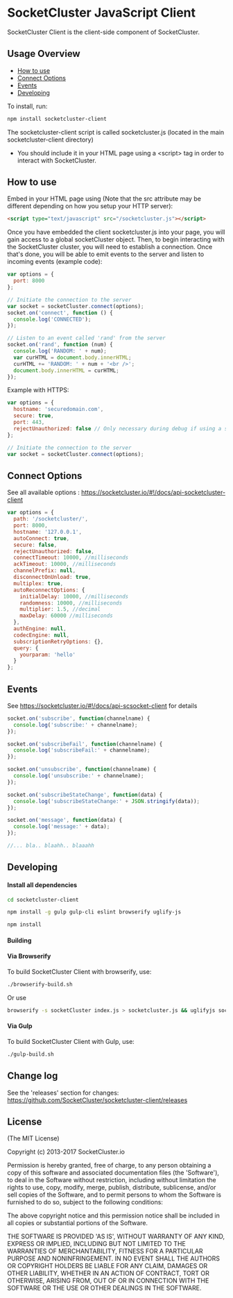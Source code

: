 SocketCluster JavaScript Client
======

SocketCluster Client is the client-side component of SocketCluster.

## Usage Overview

* [How to use](https://github.com/SocketCluster/socketcluster-client#how-to-use)
* [Connect Options](https://github.com/SocketCluster/socketcluster-client#connect-options)
* [Events](https://github.com/SocketCluster/socketcluster-client#events)
* [Developing](https://github.com/SocketCluster/socketcluster-client#developing)

To install, run:

```bash
npm install socketcluster-client
```

The socketcluster-client script is called socketcluster.js (located in the main socketcluster-client directory)
- You should include it in your HTML page using a &lt;script&gt; tag in order to interact with SocketCluster.

## How to use

Embed in your HTML page using (Note that the src attribute may be different depending on how you setup your HTTP server):

```html
<script type="text/javascript" src="/socketcluster.js"></script>
```

Once you have embedded the client socketcluster.js into your page, you will gain access to a global socketCluster object.
Then, to begin interacting with the SocketCluster cluster, you will need to establish a connection.
Once that's done, you will be able to emit events to the server and listen to incoming events (example code):

```js
var options = {
  port: 8000
};
```

```js
// Initiate the connection to the server
var socket = socketCluster.connect(options);
socket.on('connect', function () {
  console.log('CONNECTED');
});

// Listen to an event called 'rand' from the server
socket.on('rand', function (num) {
  console.log('RANDOM: ' + num);
  var curHTML = document.body.innerHTML;
  curHTML += 'RANDOM: ' + num + '<br />';
  document.body.innerHTML = curHTML;
});
```

Example with HTTPS:

```js
var options = {
  hostname: 'securedomain.com',
  secure: true,
  port: 443,
  rejectUnauthorized: false // Only necessary during debug if using a self-signed certificate
};
```

```js
// Initiate the connection to the server
var socket = socketCluster.connect(options);
```

## Connect Options

See all available options : https://socketcluster.io/#!/docs/api-socketcluster-client

```js
var options = {
  path: '/socketcluster/',
  port: 8000,
  hostname: '127.0.0.1',
  autoConnect: true,
  secure: false,
  rejectUnauthorized: false,
  connectTimeout: 10000, //milliseconds
  ackTimeout: 10000, //milliseconds
  channelPrefix: null,
  disconnectOnUnload: true,
  multiplex: true,
  autoReconnectOptions: {
    initialDelay: 10000, //milliseconds
    randomness: 10000, //milliseconds
    multiplier: 1.5, //decimal
    maxDelay: 60000 //milliseconds
  },
  authEngine: null,
  codecEngine: null,
  subscriptionRetryOptions: {},
  query: {
    yourparam: 'hello'
  }
};
```

## Events

See https://socketcluster.io/#!/docs/api-scsocket-client for details

```js
socket.on('subscribe', function(channelname) {
  console.log('subscribe:' + channelname);
});

socket.on('subscribeFail', function(channelname) {
  console.log('subscribeFail:' + channelname);
});

socket.on('unsubscribe', function(channelname) {
  console.log('unsubscribe:' + channelname);
});

socket.on('subscribeStateChange', function(data) {
  console.log('subscribeStateChange:' + JSON.stringify(data));
});

socket.on('message', function(data) {
  console.log('message:' + data);
});

//... bla.. blaahh.. blaaahh
```

## Developing

#### Install all dependencies

```bash
cd socketcluster-client

npm install -g gulp gulp-cli eslint browserify uglify-js

npm install
```

#### Building

#### Via Browserify

To build SocketCluster Client with browserify, use:

```bash
./browserify-build.sh
```

Or use

```bash
browserify -s socketCluster index.js > socketcluster.js && uglifyjs socketcluster.js -o socketcluster.min.js
```

#### Via Gulp

To build SocketCluster Client with Gulp, use:

```bash
./gulp-build.sh
```

## Change log

See the 'releases' section for changes: https://github.com/SocketCluster/socketcluster-client/releases

## License

(The MIT License)

Copyright (c) 2013-2017 SocketCluster.io

Permission is hereby granted, free of charge, to any person obtaining a copy of this software and associated documentation files (the 'Software'), to deal in the Software without restriction, including without limitation the rights to use, copy, modify, merge, publish, distribute, sublicense, and/or sell copies of the Software, and to permit persons to whom the Software is furnished to do so, subject to the following conditions:

The above copyright notice and this permission notice shall be included in all copies or substantial portions of the Software.

THE SOFTWARE IS PROVIDED 'AS IS', WITHOUT WARRANTY OF ANY KIND, EXPRESS OR IMPLIED, INCLUDING BUT NOT LIMITED TO THE WARRANTIES OF MERCHANTABILITY, FITNESS FOR A PARTICULAR PURPOSE AND NONINFRINGEMENT. IN NO EVENT SHALL THE AUTHORS OR COPYRIGHT HOLDERS BE LIABLE FOR ANY CLAIM, DAMAGES OR OTHER LIABILITY, WHETHER IN AN ACTION OF CONTRACT, TORT OR OTHERWISE, ARISING FROM, OUT OF OR IN CONNECTION WITH THE SOFTWARE OR THE USE OR OTHER DEALINGS IN THE SOFTWARE.
